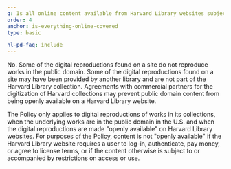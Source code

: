 ```yaml
---
q: Is all online content available from Harvard Library websites subject to the Policy?
order: 4
anchor: is-everything-online-covered
type: basic

hl-pd-faq: include
---
```

No. Some of the digital reproductions found on a site do not reproduce works in the public domain. Some of the digital reproductions found on a site may have been provided by another library and are not part of the Harvard Library collection. Agreements with commercial partners for the digitization of Harvard collections may prevent public domain content from being openly available on a Harvard Library website.

The Policy only applies to digital reproductions of works in its collections, when the underlying works are in the public domain in the U.S. and when the digital reproductions are made "openly available" on Harvard Library websites. For purposes of the Policy, content is not "openly available" if the Harvard Library website requires a user to log-in, authenticate, pay money, or agree to license terms, or if the content otherwise is subject to or accompanied by restrictions on access or use.
